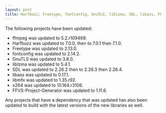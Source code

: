 ```yaml
---
layout: post
title: Harfbuzz, Freetype, fontconfig, GnuTLS, liblzma, SDL, libass, FFVS updates
---
```


The following projects have been updated:
* ffmpeg was updated to 5.2.r109469.
* Harfbuzz was updated to 7.0.0, then to 7.0.1 then 7.1.0.
* Freetype was updated to 2.13.0.
* fontconfig was updated to 2.14.2.
* GnuTLS was updated to 3.8.0.
* liblzma was updated to 5.4.1.
* SDL was updated to 2.26.2 then to 2.26.3 then 2.26.4.
* libass was updated to 0.17.1.
* libmfx was updated to 1.35.r92.
* x264 was updated to 10.164.r3106.
* FFVS-Project-Generator was updated to 1.11.6.

Any projects that have a dependency that was updated has also been updated to build with the latest versions of the new libraries as well.